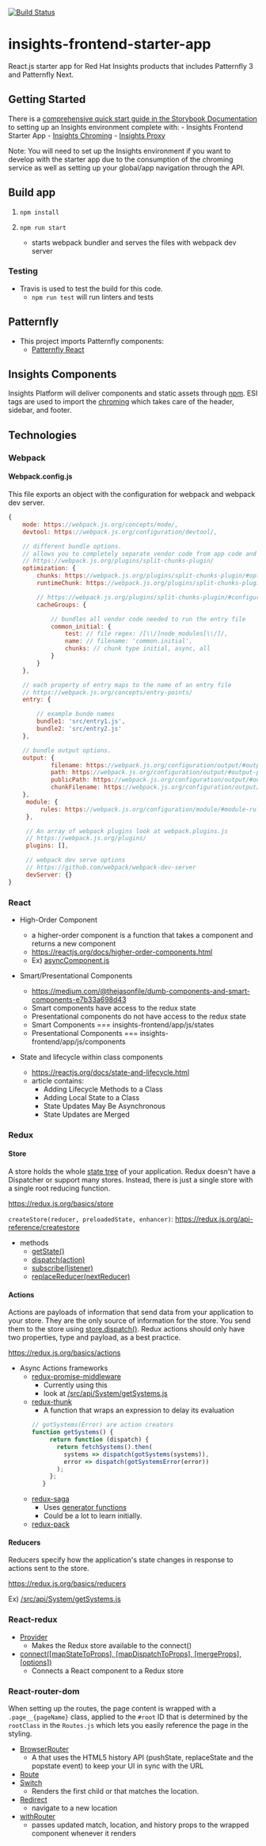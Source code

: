 [![Build Status](https://travis-ci.org/RedHatInsights/insights-frontend-starter-app.svg?branch=master)](https://travis-ci.org/RedHatInsights/insights-frontend-starter-app)

# insights-frontend-starter-app
React.js starter app for Red Hat Insights products that includes Patternfly 3 and Patternfly Next.

## Getting Started
There is a [comprehensive quick start guide in the Storybook Documentation](https://github.com/RedHatInsights/insights-frontend-storybook/blob/master/src/docs/welcome/quickStart/DOC.md) to setting up an Insights environment complete with:
    - Insights Frontend Starter App
    - [Insights Chroming](https://github.com/RedHatInsights/insights-chrome)
    - [Insights Proxy](https://github.com/RedHatInsights/insights-proxy)

Note: You will need to set up the Insights environment if you want to develop with the starter app due to the consumption of the chroming service as well as setting up your global/app navigation through the API.

## Build app
1. ```npm install```

2. ```npm run start```
    - starts webpack bundler and serves the files with webpack dev server

### Testing
- Travis is used to test the build for this code.
    - `npm run test` will run linters and tests

## Patternfly
- This project imports Patternfly components:
    - [Patternfly React](https://github.com/patternfly/patternfly-react)

## Insights Components
Insights Platform will deliver components and static assets through [npm](https://www.npmjs.com/package/@red-hat-insights/insights-frontend-components). ESI tags are used to import the [chroming](https://github.com/RedHatInsights/insights-chrome) which takes care of the header, sidebar, and footer.

## Technologies
### Webpack
#### Webpack.config.js
This file exports an object with the configuration for webpack and webpack dev server.

```Javascript
{
    mode: https://webpack.js.org/concepts/mode/,
    devtool: https://webpack.js.org/configuration/devtool/,

    // different bundle options.
    // allows you to completely separate vendor code from app code and much more.
    // https://webpack.js.org/plugins/split-chunks-plugin/
    optimization: {
        chunks: https://webpack.js.org/plugins/split-chunks-plugin/#optimization-splitchunks-chunks-all,
        runtimeChunk: https://webpack.js.org/plugins/split-chunks-plugin/#optimization-runtimechunk,

        // https://webpack.js.org/plugins/split-chunks-plugin/#configuring-cache-groups
        cacheGroups: {

            // bundles all vendor code needed to run the entry file
            common_initial: {
                test: // file regex: /[\\/]node_modules[\\/]/,
                name: // filename: 'common.initial',
                chunks: // chunk type initial, async, all
            }
        }
    },

    // each property of entry maps to the name of an entry file
    // https://webpack.js.org/concepts/entry-points/
    entry: {

        // example bunde names
        bundle1: 'src/entry1.js',
        bundle2: 'src/entry2.js'
    },

    // bundle output options.
    output: {
            filename: https://webpack.js.org/configuration/output/#output-filename,
            path: https://webpack.js.org/configuration/output/#output-path,
            publicPath: https://webpack.js.org/configuration/output/#output-publicpath,
            chunkFilename: https://webpack.js.org/configuration/output/#output-chunkfilename
    },
     module: {
         rules: https://webpack.js.org/configuration/module/#module-rules
     },

     // An array of webpack plugins look at webpack.plugins.js
     // https://webpack.js.org/plugins/
     plugins: [],

     // webpack dev serve options
     // https://github.com/webpack/webpack-dev-server
     devServer: {}
}
```

### React
- High-Order Component
    - a higher-order component is a function that takes a component and returns a new component
    - https://reactjs.org/docs/higher-order-components.html
    - Ex) [asyncComponent.js](https://github.com/RedHatInsights/insights-frontend-starter-app/src/Utils/asyncComponent.js)

- Smart/Presentational Components
    - https://medium.com/@thejasonfile/dumb-components-and-smart-components-e7b33a698d43
    - Smart components have access to the redux state
    - Presentational components do not have access to the redux state
    - Smart Components === insights-frontend/app/js/states
    - Presentational Components === insights-frontend/app/js/components


- State and lifecycle within class components
    - https://reactjs.org/docs/state-and-lifecycle.html
    - article contains:
        - Adding Lifecycle Methods to a Class
        - Adding Local State to a Class
        - State Updates May Be Asynchronous
        - State Updates are Merged

### Redux
#### Store
A store holds the whole [state tree](https://redux.js.org/glossary) of your application.
Redux doesn't have a Dispatcher or support many stores. Instead, there is just a single store with a single root reducing function.

https://redux.js.org/basics/store

```createStore(reducer, preloadedState, enhancer)```: https://redux.js.org/api-reference/createstore

- methods
    - [getState()](https://redux.js.org/api-reference/store#dispatch)
    - [dispatch(action)](https://redux.js.org/api-reference/store#dispatch)
    - [subscribe(listener)](https://redux.js.org/api-reference/store#subscribe)
    - [replaceReducer(nextReducer)](https://redux.js.org/api-reference/store#replaceReducer)

#### Actions
Actions are payloads of information that send data from your application to your store. They are the only source of information for the store. You send them to the store using [store.dispatch()](https://redux.js.org/api-reference/store#dispatch).
Redux actions should only have two properties, type and payload, as a best practice.

https://redux.js.org/basics/actions
 - Async Actions frameworks
    - [redux-promise-middleware](https://github.com/pburtchaell/redux-promise-middleware)
        - Currently using this
        - look at [/src/api/System/getSystems.js](https://github.com/RedHatInsights/turbo-octo-couscous/tree/master/src/api/System/getSystems.js)
    - [redux-thunk](https://github.com/gaearon/redux-thunk)
       - A function that wraps an expression to delay its evaluation
       ```Javascript
       // gotSystems(Error) are action creators
       function getSystems() {      
            return function (dispatch) {
              return fetchSystems().then(
                systems => dispatch(gotSystems(systems)),
                error => dispatch(gotSystemsError(error))
              );
            };
          }
       ```
    - [redux-saga](https://github.com/yelouafi/redux-saga/)
        - Uses [generator functions](https://developer.mozilla.org/en-US/docs/Web/JavaScript/Reference/Statements/function*)
        - Could be a lot to learn initially.
    - [redux-pack](https://github.com/lelandrichardson/redux-pack)

#### Reducers
Reducers specify how the application's state changes in response to actions sent to the store.

https://redux.js.org/basics/reducers

Ex) [/src/api/System/getSystems.js](https://github.com/RedHatInsights/turbo-octo-couscous/tree/master/src/api/System/getSystems.js)

### React-redux
- [Provider](https://github.com/reactjs/react-redux/blob/master/docs/api.md#provider-store)
    - Makes the Redux store available to the connect()
- [connect([mapStateToProps], [mapDispatchToProps], [mergeProps], [options])](https://github.com/reactjs/react-redux/blob/master/docs/api.md#connectmapstatetoprops-mapdispatchtoprops-mergeprops-options)
    - Connects a React component to a Redux store

### React-router-dom
When setting up the routes, the page content is wrapped with a `.page__{pageName}` class, applied to the `#root` ID that is determined by the `rootClass` in the `Routes.js` which lets you easily reference the page in the styling.

- [BrowserRouter](https://reacttraining.com/react-router/web/api/BrowserRouter)
    - A <Router> that uses the HTML5 history API (pushState, replaceState and the popstate event) to keep your UI in sync with the URL
- [Route](https://reacttraining.com/react-router/web/api/Route)
- [Switch](https://reacttraining.com/react-router/web/api/Switch)
    - Renders the first child <Route> or <Redirect> that matches the location.
- [Redirect](https://reacttraining.com/react-router/web/api/Redirect)
    - navigate to a new location
- [withRouter](https://reacttraining.com/react-router/web/api/withRouter)
    - passes updated match, location, and history props to the wrapped component whenever it renders
